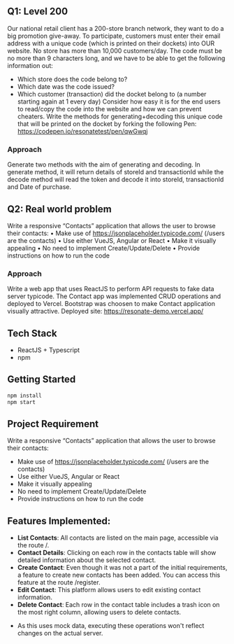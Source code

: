## Q1: Level 200 
Our national retail client has a 200-store branch network, they want to do a big promotion give-away. To participate, customers must enter their email address with a unique code (which is printed on their dockets) into OUR website. No store has more than 10,000 customers/day.
The code must be no more than 9 characters long, and we have to be able to get the following information out:
-	Which store does the code belong to?
-	Which date was the code issued?
-	Which customer (transaction) did the docket belong to (a number starting again at 1 every day)
Consider how easy it is for the end users to read/copy the code into the website and how we can prevent cheaters.
Write the methods for generating+decoding this unique code that will be printed on the docket by forking the following Pen: https://codepen.io/resonatetest/pen/qwGwqj

### Approach
Generate two methods with the aim of generating and decoding. In generate method, it will return details of storeId and transactionId while the decode method will read the token and decode it into storeId, transactionId and Date of purchase. 

## Q2: Real world problem 
Write a responsive “Contacts” application that allows the user to browse their contacts:
•	Make use of https://jsonplaceholder.typicode.com/ (/users are the contacts)
•	Use either VueJS, Angular or React
•	Make it visually appealing
•	No need to implement Create/Update/Delete
•	Provide instructions on how to run the code

### Approach 
Write a web app that uses ReactJS to perform API requests to fake data server typicode.
The Contact app was implemented CRUD operations and deployed to Vercel.
Bootstrap was choosen to make Contact application visually attractive.
Deployed site: https://resonate-demo.vercel.app/

## Tech Stack

- ReactJS + Typescript
- npm

## Getting Started

```bash
npm install
npm start
```

## Project Requirement

Write a responsive “Contacts” application that allows the user to browse their contacts:

- Make use of https://jsonplaceholder.typicode.com/ (/users are the contacts)
- Use either VueJS, Angular or React
- Make it visually appealing
- No need to implement Create/Update/Delete
- Provide instructions on how to run the code

## Features Implemented:

- **List Contacts**: All contacts are listed on the main page, accessible via the route /.
- **Contact Details**: Clicking on each row in the contacts table will show detailed information about the selected contact.
- **Create Contact**: Even though it was not a part of the initial requirements, a feature to create new contacts has been added. You can access this feature at the route /register.
- **Edit Contact**: This platform allows users to edit existing contact information.
- **Delete Contact**: Each row in the contact table includes a trash icon on the most right column, allowing users to delete contacts.

* As this uses mock data, executing these operations won't reflect changes on the actual server.

